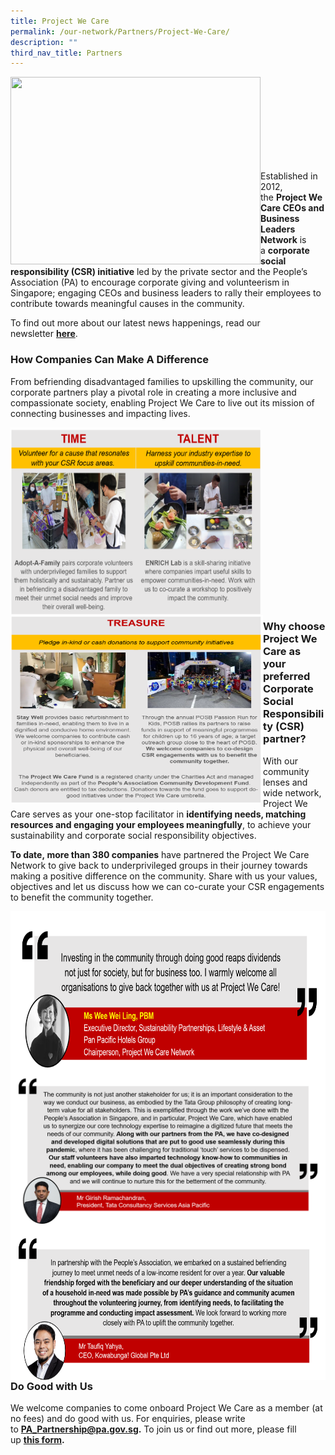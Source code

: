 ```yaml
---
title: Project We Care
permalink: /our-network/Partners/Project-We-Care/
description: ""
third_nav_title: Partners
---
```

<img style="height:300px;width:400px"  align="left" src="/images/Project%20We%20Care/pwc%20logo.png"><br><br><br><br><br><br><br><br>

Established in 2012, the **Project We Care CEOs and Business Leaders Network** is a **corporate social responsibility (CSR) initiative** led by the private sector and the People’s Association (PA) to encourage corporate giving and volunteerism in Singapore; engaging CEOs and business leaders to rally their employees to contribute towards meaningful causes in the community.

To find out more about our latest news happenings, read our newsletter **[here](https://www.pa.gov.sg/docs/default-source/default-document-library/project-we-care-dec-2021-edm.pdf?sfvrsn=11371ef5_0 "here")**.

### **How Companies Can Make A Difference**

From befriending disadvantaged families to upskilling the community, our corporate partners play a pivotal role in creating a more inclusive and compassionate society, enabling Project We Care to live out its mission of connecting businesses and impacting lives.


<img style="height:300px;width:400px"  align="left" src="/images/Project%20We%20Care/Time%20and%20Talent.png"><br><br><br><br><br><br><br><br>

<img style="height:300px;width:404px"  align="left" src="/images/Project%20We%20Care/treasure%20-%20grouped%20edited.png"><br><br><br><br><br><br><br><br>

### **Why choose Project We Care as your preferred Corporate Social Responsibility (CSR) partner?**

With our community lenses and wide network, Project We Care serves as your one-stop facilitator in **identifying needs, matching resources and engaging your employees meaningfully**, to achieve your sustainability and corporate social responsibility objectives.

**To date, more than 380 companies** have partnered the Project We Care Network to give back to underprivileged groups in their journey towards making a positive difference on the community. Share with us your values, objectives and let us discuss how we can co-curate your CSR engagements to benefit the community together.

<img style="height:250px;width:600px"  align="left" src="/images/Project%20We%20Care/Ms%20Wee%20-%20edited%2031%20Jan%202022.png"><br><br><br><br><br>

<img style="height:250px;width:600px"  align="left" src="/images/Project%20We%20Care/girish%20-%20edited%20(28%20Jan%202022).png"><br><br><br><br><br>

<img style="height:250px;width:600px"  align="left" src="/images/Project%20We%20Care/taufiq%20-%20edited%20(28%20Jan%202022).png"><br><br><br><br><br><br><br><br>

### **Do Good with Us**

We welcome companies to come onboard Project We Care as a member (at no fees) and do good with us. For enquiries, please write to **[PA\_Partnership@pa.gov.sg](mailto:PA_Partnership@pa.gov.sg).** To join us or find out more, please fill up **[](http://form.gov.sg/617a64accdbbd5001230935c)[this form](https://go.gov.sg/connectwithprojectwecare).**